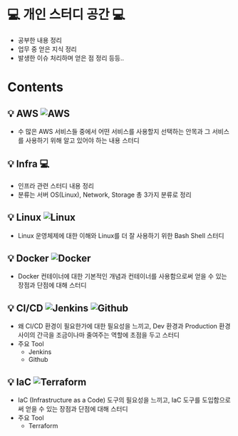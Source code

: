 💻 개인 스터디 공간 💻
===================
* 공부한 내용 정리
* 업무 중 얻은 지식 정리
* 발생한 이슈 처리하며 얻은 점 정리 등등..

# Contents

## 💡 AWS ![AWS](https://img.shields.io/badge/Amazon%20AWS-232F3E?style=flat-square&logo=Amazon%20AWS&logoColor=white)

* 수 많은 AWS 서비스들 중에서 어떤 서비스를 사용할지 선택하는 안목과 그 서비스를 사용하기 위해 알고 있어야 하는 내용 스터디

## 💡 Infra 💻
* 인프라 관련 스터디 내용 정리
* 분류는 서버 OS(Linux), Network, Storage 총 3가지 분류로 정리

## 💡 Linux ![Linux](https://img.shields.io/badge/Linux-FCC624?style=flat-square&logo=linux&logoColor=white)

* Linux 운영체제에 대한 이해와 Linux를 더 잘 사용하기 위한 Bash Shell 스터디

## 💡 Docker ![Docker](https://img.shields.io/badge/Docker-2496ED?style=flat-square&logo=docker&logoColor=white)

* Docker 컨테이너에 대한 기본적인 개념과 컨테이너를 사용함으로써 얻을 수 있는 장점과 단점에 대해 스터디

## 💡 CI/CD ![Jenkins](https://img.shields.io/badge/Jenkins-D24939?style=flat-square&logo=jenkins&logoColor=white) ![Github](https://img.shields.io/badge/GitHub-181717?style=flat-square&logo=github&logoColor=white)
* 왜 CI/CD 환경이 필요한가에 대한 필요성을 느끼고, Dev 환경과 Production 환경 사이의 간극을 조금이나마 줄여주는 역할에 초점을 두고 스터디
* 주요 Tool
  * Jenkins
  * Github

## 💡 IaC ![Terraform](https://img.shields.io/badge/Terraform-7B42BC?style=flat-square&logo=Terraform&logoColor=white)
* IaC (Infrastructure as a Code) 도구의 필요성을 느끼고, IaC 도구를 도입함으로써 얻을 수 있는 장점과 단점에 대해 스터디
* 주요 Tool
  * Terraform



